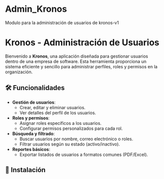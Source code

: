 # Admin_Kronos
Modulo para la administración de usuarios de kronos-v1

# Kronos - Administración de Usuarios

Bienvenido a **Kronos**, una aplicación diseñada para gestionar usuarios dentro de una empresa de software. Esta herramienta proporciona un sistema eficiente y sencillo para administrar perfiles, roles y permisos en la organización.

## 🛠️ Funcionalidades

- **Gestión de usuarios**:
  - Crear, editar y eliminar usuarios.
  - Ver detalles del perfil de los usuarios.
- **Roles y permisos**:
  - Asignar roles específicos a los usuarios.
  - Configurar permisos personalizados para cada rol.
- **Búsqueda y filtrado**:
  - Buscar usuarios por nombre, correo electrónico o roles.
  - Filtrar usuarios según su estado (activo/inactivo).
- **Reportes básicos**:
  - Exportar listados de usuarios a formatos comunes (PDF/Excel).

## 🚀 Instalación
